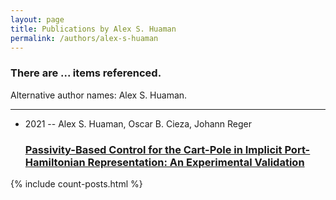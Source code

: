 ```yaml
---
layout: page
title: Publications by Alex S. Huaman
permalink: /authors/alex-s-huaman
---
```


<h3 id="number-posts">There are ... items referenced.</h3>
<p id='info-authors'>Alternative author names: Alex S. Huaman.</p>
<hr />
<ul class="post-list">
<li><span class='post-meta'>2021 -- Alex S. Huaman, Oscar B. Cieza, Johann Reger</span><h3><a class='post-link' href="{{ site.baseurl }}/passivity-based-control-for-the-cart-pole-in-implicit-port-hamiltonian-representation-an-experimental-validation">Passivity-Based Control for the Cart-Pole in Implicit Port-Hamiltonian Representation: An Experimental Validation</a></h3></li>

</ul>
{% include count-posts.html %}
